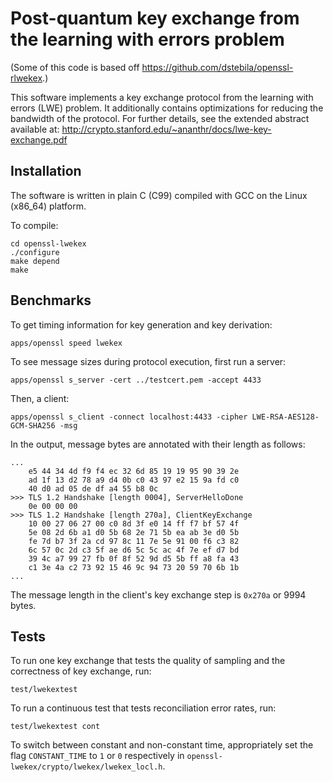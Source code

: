 Post-quantum key exchange from the learning with errors problem
===============================================================

(Some of this code is based off https://github.com/dstebila/openssl-rlwekex.)

This software implements a key exchange protocol from the learning with errors
(LWE) problem. It additionally contains optimizations for reducing the
bandwidth of the protocol. For further details, see the extended abstract
available at: http://crypto.stanford.edu/~ananthr/docs/lwe-key-exchange.pdf

Installation
------------
The software is written in plain C (C99) compiled with GCC on the Linux
(x86\_64) platform.

To compile:
```
cd openssl-lwekex
./configure
make depend
make
```

Benchmarks
----------

To get timing information for key generation and key derivation:
```
apps/openssl speed lwekex
```

To see message sizes during protocol execution, first run a server:
```
apps/openssl s_server -cert ../testcert.pem -accept 4433
```

Then, a client:
```
apps/openssl s_client -connect localhost:4433 -cipher LWE-RSA-AES128-GCM-SHA256 -msg
```

In the output, message bytes are annotated with their length as follows:
```
...
    e5 44 34 4d f9 f4 ec 32 6d 85 19 19 95 90 39 2e
    ad 1f 13 d2 78 a9 d4 0b c0 43 97 e2 15 9a fd c0
    40 d0 ad 05 de df a4 55 b8 0c
>>> TLS 1.2 Handshake [length 0004], ServerHelloDone
    0e 00 00 00
>>> TLS 1.2 Handshake [length 270a], ClientKeyExchange
    10 00 27 06 27 00 c0 8d 3f e0 14 ff f7 bf 57 4f
    5e 08 2d 6b a1 d0 5b 68 2e 71 5b ea ab 3e d0 5b
    fe 7d b7 3f 2a cd 97 8c 11 7e 5e 91 00 f6 c3 82
    6c 57 0c 2d c3 5f ae d6 5c 5c ac 4f 7e ef d7 bd
    39 4c a7 99 27 fb 0f 8f 52 9d d5 5b ff a8 fa 43
    c1 3e 4a c2 73 92 15 46 9c 94 73 20 59 70 6b 1b
...
```
The message length in the client's key exchange step is `0x270a` or 9994 bytes.


Tests
-----
To run one key exchange that tests the quality of sampling and the correctness
of key exchange, run:
```
test/lwekextest
```

To run a continuous test that tests reconciliation error rates, run:
```
test/lwekextest cont
```

To switch between constant and non-constant time, appropriately set the flag
`CONSTANT_TIME` to `1` or `0` respectively in
`openssl-lwekex/crypto/lwekex/lwekex_locl.h`.
